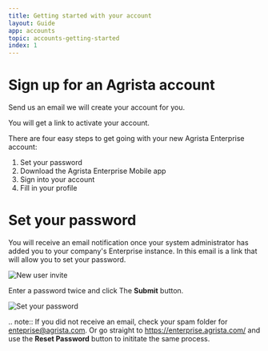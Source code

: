 ```yaml
---
title: Getting started with your account
layout: Guide
app: accounts
topic: accounts-getting-started
index: 1
---
```


# Sign up for an Agrista account

Send us an email we will create your account for you.

You will get a link to activate your account.

There are four easy steps to get going with your new Agrista Enterprise account:

1. Set your password
2. Download the Agrista Enterprise Mobile app
3. Sign into your account
4. Fill in your profile

# Set your password

You will receive an email notification once your system administrator has added you to your company's Enterprise instance. In this email is a link that will allow you to set your password.

![New user invite](/images/guides/accounts/ENT_new_user_invite.jpg)

Enter a password twice and click The **Submit** button.

![Set your password](/images/guides/accounts/ENT_reset_password.jpg)

.. note:: If you did not receive an email, check your spam folder for enteprise@agrista.com. Or go straight to https://enterprise.agrista.com/ and use the **Reset Password** button to inititate the same process.





